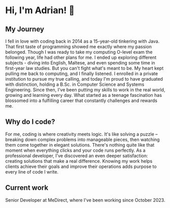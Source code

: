 ### <h1>Hi, I'm Adrian! 👋 </h1>

<h2>My Journey</h2>

I fell in love with coding back in 2014 as a 15-year-old tinkering with Java. That first taste of programming showed me exactly where my passion belonged. Though I was ready to take my computing O-level exam the following year, life had other plans for me. I ended up exploring different subjects - diving into English, Maltese, and even spending some time in first-year law studies.
But you can't fight what's meant to be. My heart kept pulling me back to computing, and I finally listened. I enrolled in a private institution to pursue my true calling, and today I'm proud to have graduated with distinction, holding a B.Sc. in Computer Science and Systems Engineering.
Since then, I've been putting my skills to work in the real world, growing and learning every day. What started as a teenage fascination has blossomed into a fulfilling career that constantly challenges and rewards me.

<h2>Why do I code?</h2>

For me, coding is where creativity meets logic. It's like solving a puzzle – breaking down complex problems into manageable pieces, then watching them come together in elegant solutions. There's nothing quite like that moment when everything clicks and your code runs perfectly.
As a professional developer, I've discovered an even deeper satisfaction: creating solutions that make a real difference. Knowing my work helps clients achieve their goals and improve their operations adds purpose to every line of code I write.

<h2>Current work</h2>
Senior Developer at MeDirect, where I've been working since October 2023.

